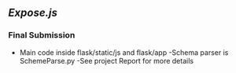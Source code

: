 ## *Expose.js*
### Final Submission
- Main code inside flask/static/js and flask/app
-Schema parser is SchemeParse.py
-See project Report for more details



